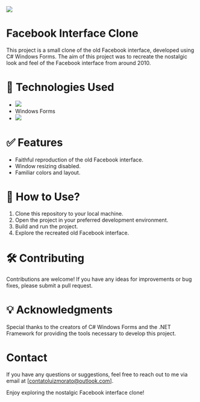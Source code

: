 <img src="https://github.com/LuizMorato/clone-facebook-csharp/assets/109006053/f03b893c-1935-4423-999a-7ec551b3a7eb">

# Facebook Interface Clone

This project is a small clone of the old Facebook interface, developed using C# Windows Forms. The aim of this project was to recreate the nostalgic look and feel of the Facebook interface from around 2010.

# 🚀 Technologies Used

- <img src = "https://img.shields.io/badge/C%23-239120?style=for-the-badge&logo=c-sharp&logoColor=white">
- Windows Forms
- <img src = "https://img.shields.io/badge/.NET-5C2D91?style=for-the-badge&logo=.net&logoColor=white">

# ✅ Features
- Faithful reproduction of the old Facebook interface.
- Window resizing disabled.
- Familiar colors and layout.

# 🤔 How to Use?
1. Clone this repository to your local machine.
2. Open the project in your preferred development environment.
3. Build and run the project.
4. Explore the recreated old Facebook interface.

# 🛠️ Contributing
Contributions are welcome! If you have any ideas for improvements or bug fixes, please submit a pull request.

# 💡 Acknowledgments
Special thanks to the creators of C# Windows Forms and the .NET Framework for providing the tools necessary to develop this project.

# Contact
If you have any questions or suggestions, feel free to reach out to me via email at [contatoluizmorato@outlook.com].

Enjoy exploring the nostalgic Facebook interface clone! 
